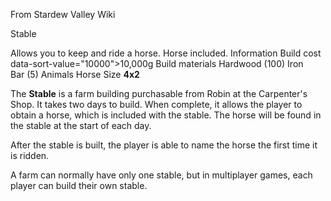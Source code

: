 From Stardew Valley Wiki

Stable

Allows you to keep and ride a horse. Horse included. Information Build cost data-sort-value="10000"&gt;10,000g Build materials Hardwood (100) Iron Bar (5) Animals Horse Size **4x2**

The **Stable** is a farm building purchasable from Robin at the Carpenter's Shop. It takes two days to build. When complete, it allows the player to obtain a horse, which is included with the stable. The horse will be found in the stable at the start of each day.

After the stable is built, the player is able to name the horse the first time it is ridden.

A farm can normally have only one stable, but in multiplayer games, each player can build their own stable.